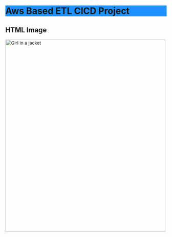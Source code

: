 <h1 style="background-color:DodgerBlue;">Aws Based ETL CICD Project</h1>



<h2>HTML Image</h2>
<img src="img_girl.jpg" alt="Girl in a jacket" width="500" height="600">
